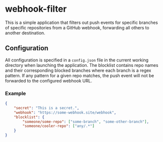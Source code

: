 # webhook-filter
This is a simple application that filters out push events for specific branches of specific repositories from a GitHub
webhook, forwarding all others to another destination.

## Configuration
All configuration is specified in a `config.json` file in the current working directory when launching the application.
The blocklist contains repo names and their corresponding blocked branches where each branch is a regex pattern. If any pattern for a given repo matches, the push event will not be forwarded to the configured webhook URL.

### Example
```json
{
	"secret": "This is a secret.",
	"webhook": "https://some-webhook.site/webhook",
	"blocklist": {
		"someone/some-repo": ["some-branch", "some-other-branch"],
		"someone/cooler-repo": ["any/.*"]
	}
}
```
